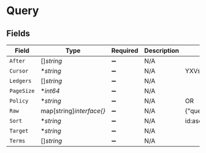 # Query


## Fields

| Field                                        | Type                                         | Required                                     | Description                                  | Example                                      |
| -------------------------------------------- | -------------------------------------------- | -------------------------------------------- | -------------------------------------------- | -------------------------------------------- |
| `After`                                      | []*string*                                   | :heavy_minus_sign:                           | N/A                                          |                                              |
| `Cursor`                                     | **string*                                    | :heavy_minus_sign:                           | N/A                                          | YXVsdCBhbmQgYSBtYXhpbXVtIG1heF9yZXN1bHRzLol= |
| `Ledgers`                                    | []*string*                                   | :heavy_minus_sign:                           | N/A                                          |                                              |
| `PageSize`                                   | **int64*                                     | :heavy_minus_sign:                           | N/A                                          |                                              |
| `Policy`                                     | **string*                                    | :heavy_minus_sign:                           | N/A                                          | OR                                           |
| `Raw`                                        | map[string]*interface{}*                     | :heavy_minus_sign:                           | N/A                                          | {"query":{"match_all":{}}}                   |
| `Sort`                                       | **string*                                    | :heavy_minus_sign:                           | N/A                                          | id:asc                                       |
| `Target`                                     | **string*                                    | :heavy_minus_sign:                           | N/A                                          |                                              |
| `Terms`                                      | []*string*                                   | :heavy_minus_sign:                           | N/A                                          |                                              |